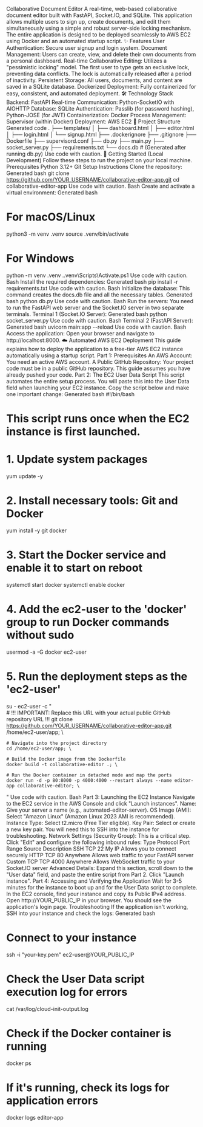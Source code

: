 Collaborative Document Editor
A real-time, web-based collaborative document editor built with FastAPI, Socket.IO, and SQLite. This application allows multiple users to sign up, create documents, and edit them simultaneously using a simple and robust server-side locking mechanism. The entire application is designed to be deployed seamlessly to AWS EC2 using Docker and an automated startup script.
✨ Features
User Authentication: Secure user signup and login system.
Document Management: Users can create, view, and delete their own documents from a personal dashboard.
Real-time Collaborative Editing: Utilizes a "pessimistic locking" model. The first user to type gets an exclusive lock, preventing data conflicts. The lock is automatically released after a period of inactivity.
Persistent Storage: All users, documents, and content are saved in a SQLite database.
Dockerized Deployment: Fully containerized for easy, consistent, and automated deployment.
🛠️ Technology Stack
Backend: FastAPI
Real-time Communication: Python-SocketIO with AIOHTTP
Database: SQLite
Authentication: Passlib (for password hashing), Python-JOSE (for JWT)
Containerization: Docker
Process Management: Supervisor (within Docker)
Deployment: AWS EC2
📁 Project Structure
Generated code
.
├── templates/
│   ├── dashboard.html
│   ├── editor.html
│   ├── login.html
│   └── signup.html
├── .dockerignore
├── .gitignore
├── Dockerfile
├── supervisord.conf
├── db.py
├── main.py
├── socket_server.py
├── requirements.txt
└── docs.db             # (Generated after running db.py)
Use code with caution.
🚀 Getting Started (Local Development)
Follow these steps to run the project on your local machine.
Prerequisites
Python 3.12+
Git
Setup Instructions
Clone the repository:
Generated bash
git clone https://github.com/YOUR_USERNAME/collaborative-editor-app.git
cd collaborative-editor-app
Use code with caution.
Bash
Create and activate a virtual environment:
Generated bash
# For macOS/Linux
python3 -m venv .venv
source .venv/bin/activate

# For Windows
python -m venv .venv
.\.venv\Scripts\Activate.ps1
Use code with caution.
Bash
Install the required dependencies:
Generated bash
pip install -r requirements.txt
Use code with caution.
Bash
Initialize the database:
This command creates the docs.db file and all the necessary tables.
Generated bash
python db.py
Use code with caution.
Bash
Run the servers:
You need to run the FastAPI web server and the Socket.IO server in two separate terminals.
Terminal 1 (Socket.IO Server):
Generated bash
python socket_server.py
Use code with caution.
Bash
Terminal 2 (FastAPI Server):
Generated bash
uvicorn main:app --reload
Use code with caution.
Bash
Access the application:
Open your browser and navigate to http://localhost:8000.
☁️ Automated AWS EC2 Deployment
This guide explains how to deploy the application to a free-tier AWS EC2 instance automatically using a startup script.
Part 1: Prerequisites
An AWS Account: You need an active AWS account.
A Public GitHub Repository: Your project code must be in a public GitHub repository. This guide assumes you have already pushed your code.
Part 2: The EC2 User Data Script
This script automates the entire setup process. You will paste this into the User Data field when launching your EC2 instance.
Copy the script below and make one important change:
Generated bash
#!/bin/bash
# This script runs once when the EC2 instance is first launched.

# 1. Update system packages
yum update -y

# 2. Install necessary tools: Git and Docker
yum install -y git docker

# 3. Start the Docker service and enable it to start on reboot
systemctl start docker
systemctl enable docker

# 4. Add the ec2-user to the 'docker' group to run Docker commands without sudo
usermod -a -G docker ec2-user

# 5. Run the deployment steps as the 'ec2-user'
su - ec2-user -c " \
    # !!! IMPORTANT: Replace this URL with your actual public GitHub repository URL !!!
    git clone https://github.com/YOUR_USERNAME/collaborative-editor-app.git /home/ec2-user/app; \
    
    # Navigate into the project directory
    cd /home/ec2-user/app; \
    
    # Build the Docker image from the Dockerfile
    docker build -t collaborative-editor .; \
    
    # Run the Docker container in detached mode and map the ports
    docker run -d -p 80:8000 -p 4000:4000 --restart always --name editor-app collaborative-editor; \
"
Use code with caution.
Bash
Part 3: Launching the EC2 Instance
Navigate to the EC2 service in the AWS Console and click "Launch instances".
Name: Give your server a name (e.g., automated-editor-server).
OS Image (AMI): Select "Amazon Linux" (Amazon Linux 2023 AMI is recommended).
Instance Type: Select t2.micro (Free Tier eligible).
Key Pair: Select or create a new key pair. You will need this to SSH into the instance for troubleshooting.
Network Settings (Security Group): This is a critical step. Click "Edit" and configure the following inbound rules:
Type	Protocol	Port Range	Source	Description
SSH	TCP	22	My IP	Allows you to connect securely
HTTP	TCP	80	Anywhere	Allows web traffic to your FastAPI server
Custom TCP	TCP	4000	Anywhere	Allows WebSocket traffic to your Socket.IO server
Advanced Details: Expand this section, scroll down to the "User data" field, and paste the entire script from Part 2.
Click "Launch instance".
Part 4: Accessing and Verifying the Application
Wait for 3-5 minutes for the instance to boot up and for the User Data script to complete.
In the EC2 console, find your instance and copy its Public IPv4 address.
Open http://YOUR_PUBLIC_IP in your browser. You should see the application's login page.
Troubleshooting
If the application isn't working, SSH into your instance and check the logs:
Generated bash
# Connect to your instance
ssh -i "your-key.pem" ec2-user@YOUR_PUBLIC_IP

# Check the User Data script execution log for errors
cat /var/log/cloud-init-output.log

# Check if the Docker container is running
docker ps

# If it's running, check its logs for application errors
docker logs editor-app